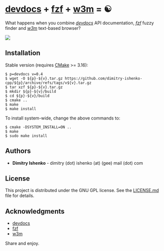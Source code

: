 # [devdocs](https://devdocs.io) + [fzf](https://github.com/junegunn/fzf) + [w3m](https://w3m.sourceforge.net/) = ☯

What happens when you combine _[devdocs](https://devdocs.io)_ API documentation, _[fzf](https://github.com/junegunn/fzf)_ fuzzy finder
and _[w3m](https://w3m.sourceforge.net/)_ text-based browser?

![](./image/showcase.gif)

## Installation

Stable version (requires [CMake](https://cmake.org/) >= 3.16):

```shell
$ p=devdocs v=0.4
$ wget -O ${p}-${v}.tar.gz https://github.com/dimitry-ishenko-cpp/${p}/archive/refs/tags/v${v}.tar.gz
$ tar xzf ${p}-${v}.tar.gz
$ mkdir ${p}-${v}/build
$ cd ${p}-${v}/build
$ cmake ..
$ make
$ make install
```

To install system-wide, change the above commands to:
```shell
$ cmake -DSYSTEM_INSTALL=ON ..
$ make
$ sudo make install
```

## Authors

* **Dimitry Ishenko** - dimitry (dot) ishenko (at) (gee) mail (dot) com

## License

This project is distributed under the GNU GPL license. See the
[LICENSE.md](LICENSE.md) file for details.

## Acknowledgments

* [devdocs](https://devdocs.io)
* [fzf](https://github.com/junegunn/fzf)
* [w3m](https://w3m.sourceforge.net/)

Share and enjoy.
